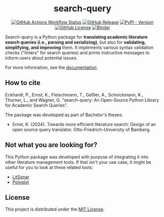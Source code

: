 <div align="center">

#  search-query

[![GitHub Actions Workflow Status](https://img.shields.io/github/actions/workflow/status/CoLRev-Environment/search-query/.github%2Fworkflows%2Ftests.yml?label=tests)](https://github.com/CoLRev-Environment/search-query/actions/workflows/tests.yml)
[![GitHub Release](https://img.shields.io/github/v/release/CoLRev-Environment/search-query)](https://github.com/CoLRev-Environment/search-query/releases/)
[![PyPI - Version](https://img.shields.io/pypi/v/search-query?color=blue)](https://pypi.org/project/search-query/)
[![GitHub License](https://img.shields.io/github/license/CoLRev-Environment/search-query)](https://github.com/CoLRev-Environment/search-query/releases/)
[![Binder](https://mybinder.org/badge_logo.svg)](https://mybinder.org/v2/gh/CoLRev-Environment/search-query/HEAD?labpath=docs%2Fsource%2Fdemo.ipynb)

</div>

Search-query is a Python package for **translating academic literature search queries (i.e., parsing and serializing)**, but also for **validating, simplifying, and improving** them.
It implements various syntax validation checks ("linters" for search queries) and prints instructive messages to inform users about potential issues.

For more information, see the [documentation](https://colrev-environment.github.io/search-query/).

## How to cite

Eckhardt, P., Ernst, K., Fleischmann, T., Geßler, A., Schnickmann, K., Thurner, L., and Wagner, G. "search-query: An Open-Source Python Library for Academic Search Queries".

The package was developed as part of Bachelor's theses:

- Ernst, K. (2024). Towards more efficient literature search: Design of an open source query translator. Otto-Friedrich-University of Bamberg.

## Not what you are looking for?

This Python package was developed with purpose of integrating it into other literature management tools. If that isn't your use case, it might be useful for you to look at these related tools:

- [LitSonar](https://litsonar.com/)
- [Polyglot](https://sr-accelerator.com/#/polyglot)

## License

This project is distributed under the [MIT License](LICENSE).
